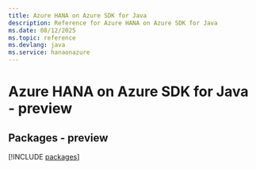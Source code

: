 ```yaml
---
title: Azure HANA on Azure SDK for Java
description: Reference for Azure HANA on Azure SDK for Java
ms.date: 08/12/2025
ms.topic: reference
ms.devlang: java
ms.service: hanaonazure
---
```

# Azure HANA on Azure SDK for Java - preview
## Packages - preview
[!INCLUDE [packages](hana-on-azure-index.md)]